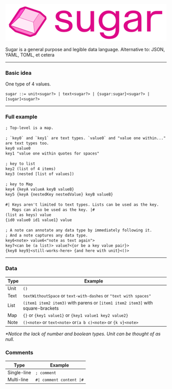 
![Logo](./assets/sugar_logo.svg)


Sugar is a general purpose and legible data language. Alternative to: JSON, YAML, TOML, et cetera

---

### Basic idea

One type of 4 values.

```
sugar ::= unit<sugar?> | text<sugar?> | {sugar:sugar}<sugar?> | [sugar]<sugar?>
```
___

### Full example

```racket
; Top-level is a map.

; `key0` and `key1` are text types. `value0` and "value one within..." are text types too.
key0 value0
key1 "value one within quotes for spaces"

; key to list
key2 (list of 4 items)
key3 (nested [list of values])

; key to Map
key4 {keyA valueA keyB valueB}
key5 {keyA {nestedKey nestedValue} keyB valueB}

#| Keys aren't limited to text types. Lists can be used as the key.
   Maps can also be used as the key. |#
(list as keys) value
{id0 value0 id1 value1} value

; A note can annotate any data type by immediately following it.
; And a note captures any data type.
key6<note> value6<"note as text again">
key7<can be (a list)> value7<{or be a key value pair}>
{key8 key9}<still-works-here> {and here with unit}<()>
```

---

### Data

| Type | Example |
| ----- | ------------ |
| Unit | `()` |
| Text | `textWithoutSpace` or `text-with-dashes` or `"text with spaces"` |
| List | `(item1 item2 item3)` with parens or `[item1 item2 item3]` with square-brackets |
| Map | `{}` or `{key1 value1}` or `{key1 value1 key2 value2}` |
| Note | `()<note>` or `text<note>` or`(a b c)<note>` or `{k v}<note>` |

_\*Notice the lack of number and boolean types. Unit can be thought of as null._

### Comments

| Type | Example |
| ---- | ------- |
| Single-line | `; comment` |
| Multi-line | ```#\| comment content \|#``` |

